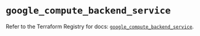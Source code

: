 # `google_compute_backend_service`

Refer to the Terraform Registry for docs: [`google_compute_backend_service`](https://registry.terraform.io/providers/hashicorp/google/5.15.0/docs/resources/compute_backend_service).
